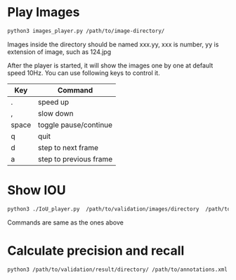 # Play Images 


```bash
python3 images_player.py /path/to/image-directory/
```
Images inside the directory should be named xxx.yy, xxx is number, yy is extension of image, such as 124.jpg

After the player is started, it will show the images one by one at default speed 10Hz. You can use following keys to control it.

| Key   | Command                |
| ----- | ---------------------- |
| .     | speed up               |
| ,     | slow down              |
| space | toggle pause/continue  |
| q     | quit                   |
| d     | step to next frame     |
| a     | step to previous frame |



# Show IOU 

```bash
python3 ./IoU_player.py  /path/to/validation/images/directory  /path/to/validation/result/directory/ /path/to/annotations.xml
```

Commands are same as the ones above


# Calculate precision and recall

```bash
python3 /path/to/validation/result/directory/ /path/to/annotations.xml 
```


